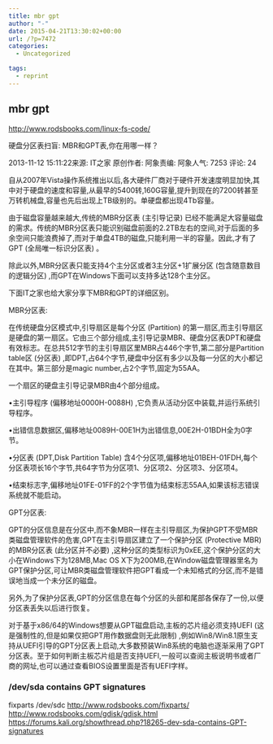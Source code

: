 ```yaml
---
title: mbr gpt
author: "-"
date: 2015-04-21T13:30:02+00:00
url: /?p=7472
categories:
  - Uncategorized

tags:
  - reprint
---
```

## mbr gpt
http://www.rodsbooks.com/linux-fs-code/

硬盘分区表扫盲: MBR和GPT表,你在用哪一样？
  
2013-11-12 15:11:22来源: IT之家 原创作者: 阿象责编: 阿象人气: 7253 评论: 24
  
自从2007年Vista操作系统推出以后,各大硬件厂商对于硬件开发速度明显加快,其中对于硬盘的速度和容量,从最早的5400转,160G容量,提升到现在的7200转甚至万转机械盘,容量也先后出现上TB级别的。单硬盘都出现4Tb容量。

由于磁盘容量越来越大,传统的MBR分区表 (主引导记录) 已经不能满足大容量磁盘的需求。传统的MBR分区表只能识别磁盘前面的2.2TB左右的空间,对于后面的多余空间只能浪费掉了,而对于单盘4TB的磁盘,只能利用一半的容量。因此,才有了GPT (全局唯一标识分区表) 。

除此以外,MBR分区表只能支持4个主分区或者3主分区+1扩展分区 (包含随意数目的逻辑分区) ,而GPT在Windows下面可以支持多达128个主分区。

下面IT之家也给大家分享下MBR和GPT的详细区别。

MBR分区表: 

在传统硬盘分区模式中,引导扇区是每个分区 (Partition) 的第一扇区,而主引导扇区是硬盘的第一扇区。它由三个部分组成,主引导记录MBR、硬盘分区表DPT和硬盘有效标志。在总共512字节的主引导扇区里MBR占446个字节,第二部分是Partition table区 (分区表) ,即DPT,占64个字节,硬盘中分区有多少以及每一分区的大小都记在其中。第三部分是magic number,占2个字节,固定为55AA。

一个扇区的硬盘主引导记录MBR由4个部分组成。

•主引导程序 (偏移地址0000H-0088H) ,它负责从活动分区中装载,并运行系统引导程序。

•出错信息数据区,偏移地址0089H-00E1H为出错信息,00E2H-01BDH全为0字节。

•分区表 (DPT,Disk Partition Table) 含4个分区项,偏移地址01BEH-01FDH,每个分区表项长16个字节,共64字节为分区项1、分区项2、分区项3、分区项4。

•结束标志字,偏移地址01FE-01FF的2个字节值为结束标志55AA,如果该标志错误系统就不能启动。

GPT分区表: 

GPT的分区信息是在分区中,而不象MBR一样在主引导扇区,为保护GPT不受MBR类磁盘管理软件的危害,GPT在主引导扇区建立了一个保护分区 (Protective MBR) 的MBR分区表 (此分区并不必要) ,这种分区的类型标识为0xEE,这个保护分区的大小在Windows下为128MB,Mac OS X下为200MB,在Window磁盘管理器里名为GPT保护分区,可让MBR类磁盘管理软件把GPT看成一个未知格式的分区,而不是错误地当成一个未分区的磁盘。

另外,为了保护分区表,GPT的分区信息在每个分区的头部和尾部各保存了一份,以便分区表丢失以后进行恢复。

对于基于x86/64的Windows想要从GPT磁盘启动,主板的芯片组必须支持UEFI (这是强制性的,但是如果仅把GPT用作数据盘则无此限制) ,例如Win8/Win8.1原生支持从UEFI引导的GPT分区表上启动,大多数预装Win8系统的电脑也逐渐采用了GPT分区表。至于如何判断主板芯片组是否支持UEFI,一般可以查阅主板说明书或者厂商的网址,也可以通过查看BIOS设置里面是否有UEFI字样。


### /dev/sda contains GPT signatures
 
fixparts /dev/sdc
http://www.rodsbooks.com/fixparts/
http://www.rodsbooks.com/gdisk/gdisk.html
https://forums.kali.org/showthread.php?18265-dev-sda-contains-GPT-signatures

